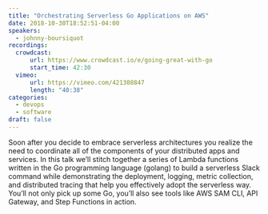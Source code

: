 ```yaml
---
title: "Orchestrating Serverless Go Applications on AWS"
date: 2018-10-30T18:52:51-04:00
speakers:
  - johnny-boursiquot
recordings:
  crowdcast:
      url: https://www.crowdcast.io/e/going-great-with-go
      start_time: 42:30
  vimeo:
      url: https://vimeo.com/421308847
      length: "40:38"
categories:
  - devops
  - software
draft: false
---
```


Soon after you decide to embrace serverless architectures you realize the need to coordinate all of the components of your distributed apps and services. In this talk we’ll stitch together a series of Lambda functions written in the Go programming language (golang) to build a serverless Slack command while demonstrating the deployment, logging, metric collection, and distributed tracing that help you effectively adopt the serverless way. You’ll not only pick up some Go, you’ll also see tools like AWS SAM CLI, API Gateway, and Step Functions in action.
